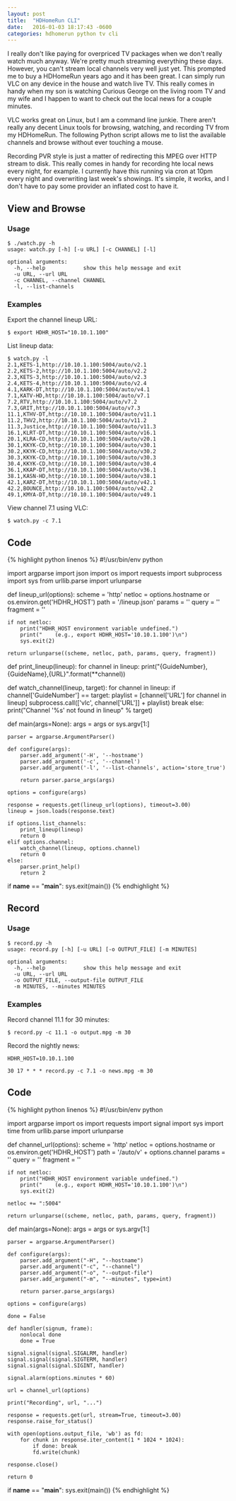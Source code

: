 ```yaml
---
layout: post
title:  "HDHomeRun CLI"
date:   2016-01-03 18:17:43 -0600
categories: hdhomerun python tv cli
---
```

I really don't like paying for overpriced TV packages when we don't really watch much anyway. We're pretty much streaming everything these days. However, you can't stream local channels very well just yet. This prompted me to buy a HDHomeRun years ago and it has been great. I can simply run VLC on any device in the house and watch live TV. This really comes in handy when my son is watching Curious George on the living room TV and my wife and I happen to want to check out the local news for a couple minutes.

VLC works great on Linux, but I am a command line junkie. There aren't really any decent Linux tools for browsing, watching, and recording TV from my HDHomeRun. The following Python script allows me to list the available channels and browse without ever touching a mouse.

Recording PVR style is just a matter of redirecting this MPEG over HTTP stream to disk. This really comes in handy for recording hte local news every night, for example. I currently have this running via cron at 10pm every night and overwriting last week's showings. It's simple, it works, and I don't have to pay some provider an inflated cost to have it.

## View and Browse

### Usage

    $ ./watch.py -h
    usage: watch.py [-h] [-u URL] [-c CHANNEL] [-l]

    optional arguments:
      -h, --help            show this help message and exit
      -u URL, --url URL
      -c CHANNEL, --channel CHANNEL
      -l, --list-channels

### Examples

Export the channel lineup URL:

    $ export HDHR_HOST="10.10.1.100"

List lineup data:

    $ watch.py -l
    2.1,KETS-1,http://10.10.1.100:5004/auto/v2.1
    2.2,KETS-2,http://10.10.1.100:5004/auto/v2.2
    2.3,KETS-3,http://10.10.1.100:5004/auto/v2.3
    2.4,KETS-4,http://10.10.1.100:5004/auto/v2.4
    4.1,KARK-DT,http://10.10.1.100:5004/auto/v4.1
    7.1,KATV-HD,http://10.10.1.100:5004/auto/v7.1
    7.2,RTV,http://10.10.1.100:5004/auto/v7.2
    7.3,GRIT,http://10.10.1.100:5004/auto/v7.3
    11.1,KTHV-DT,http://10.10.1.100:5004/auto/v11.1
    11.2,THV2,http://10.10.1.100:5004/auto/v11.2
    11.3,Justice,http://10.10.1.100:5004/auto/v11.3
    16.1,KLRT-DT,http://10.10.1.100:5004/auto/v16.1
    20.1,KLRA-CD,http://10.10.1.100:5004/auto/v20.1
    30.1,KKYK-CD,http://10.10.1.100:5004/auto/v30.1
    30.2,KKYK-CD,http://10.10.1.100:5004/auto/v30.2
    30.3,KKYK-CD,http://10.10.1.100:5004/auto/v30.3
    30.4,KKYK-CD,http://10.10.1.100:5004/auto/v30.4
    36.1,KKAP-DT,http://10.10.1.100:5004/auto/v36.1
    38.1,KASN-HD,http://10.10.1.100:5004/auto/v38.1
    42.1,KARZ-DT,http://10.10.1.100:5004/auto/v42.1
    42.2,BOUNCE,http://10.10.1.100:5004/auto/v42.2
    49.1,KMYA-DT,http://10.10.1.100:5004/auto/v49.1
 
View channel 7.1 using VLC:

    $ watch.py -c 7.1

## Code

{% highlight python linenos %}
#!/usr/bin/env python

import argparse
import json
import os
import requests
import subprocess
import sys
from urllib.parse import urlunparse


def lineup_url(options):
    scheme = 'http'
    netloc = options.hostname or os.environ.get('HDHR_HOST')
    path = '/lineup.json'
    params = ''
    query = ''
    fragment = ''

    if not netloc:
        print("HDHR_HOST environment variable undefined.")
        print("    (e.g., export HDHR_HOST='10.10.1.100')\n")
        sys.exit(2)

    return urlunparse((scheme, netloc, path, params, query, fragment))

def print_lineup(lineup):
    for channel in lineup:
        print("{GuideNumber},{GuideName},{URL}".format(**channel))

def watch_channel(lineup, target):
    for channel in lineup:
        if channel['GuideNumber'] == target:
            playlist = [channel['URL'] for channel in lineup]
            subprocess.call(['vlc', channel['URL']] + playlist)
            break
    else:
        print("Channel '%s' not found in lineup" % target)

def main(args=None):
    args = args or sys.argv[1:]

    parser = argparse.ArgumentParser()

    def configure(args):
        parser.add_argument('-H', '--hostname')
        parser.add_argument('-c', '--channel')
        parser.add_argument('-l', '--list-channels', action='store_true')

        return parser.parse_args(args)

    options = configure(args)

    response = requests.get(lineup_url(options), timeout=3.00)
    lineup = json.loads(response.text)

    if options.list_channels:
        print_lineup(lineup)
        return 0
    elif options.channel:
        watch_channel(lineup, options.channel)
        return 0
    else:
        parser.print_help()
        return 2

if __name__ == "__main__":
    sys.exit(main())
{% endhighlight %}

## Record

### Usage

    $ record.py -h
    usage: record.py [-h] [-u URL] [-o OUTPUT_FILE] [-m MINUTES]

    optional arguments:
      -h, --help            show this help message and exit
      -u URL, --url URL
      -o OUTPUT_FILE, --output-file OUTPUT_FILE
      -m MINUTES, --minutes MINUTES

### Examples

Record channel 11.1 for 30 minutes:

    $ record.py -c 11.1 -o output.mpg -m 30

Record the nightly news:

    HDHR_HOST=10.10.1.100

    30 17 * * * record.py -c 7.1 -o news.mpg -m 30

## Code

{% highlight python linenos %}
#!/usr/bin/env python

import argparse
import os
import requests
import signal
import sys
import time
from urllib.parse import urlunparse

def channel_url(options):
    scheme = 'http'
    netloc = options.hostname or os.environ.get('HDHR_HOST')
    path = '/auto/v' + options.channel
    params = ''
    query = ''
    fragment = ''

    if not netloc:
        print("HDHR_HOST environment variable undefined.")
        print("    (e.g., export HDHR_HOST='10.10.1.100')\n")
        sys.exit(2)

    netloc += ":5004"

    return urlunparse((scheme, netloc, path, params, query, fragment))

def main(args=None):
    args = args or sys.argv[1:]

    parser = argparse.ArgumentParser()

    def configure(args):
        parser.add_argument("-H", "--hostname")
        parser.add_argument("-c", "--channel")
        parser.add_argument("-o", "--output-file")
        parser.add_argument("-m", "--minutes", type=int)

        return parser.parse_args(args)

    options = configure(args)

    done = False

    def handler(signum, frame):
        nonlocal done
        done = True
    
    signal.signal(signal.SIGALRM, handler)
    signal.signal(signal.SIGTERM, handler)
    signal.signal(signal.SIGINT, handler)

    signal.alarm(options.minutes * 60)

    url = channel_url(options)

    print("Recording", url, "...")

    response = requests.get(url, stream=True, timeout=3.00)
    response.raise_for_status()

    with open(options.output_file, 'wb') as fd:
        for chunk in response.iter_content(1 * 1024 * 1024):
            if done: break
            fd.write(chunk)

    response.close()

    return 0

if __name__ == "__main__":
    sys.exit(main())
{% endhighlight %}

